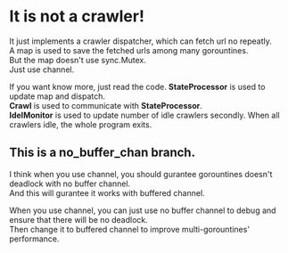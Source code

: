 # It is not a crawler!

It just implements a crawler dispatcher, which can fetch url no repeatly.  
A map is used to save the fetched urls among many gorountines.  
But the map doesn't use sync.Mutex.  
Just use channel.  

If you want know more, just read the code.
__StateProcessor__ is used to update map and dispatch.  
__Crawl__ is used to communicate with __StateProcessor__.   
__IdelMonitor__ is used to update number of idle crawlers secondly. When all crawlers idle, the whole program exits.  

## This is a no_buffer_chan branch.
I think when you use channel, you should gurantee gorountines doesn't deadlock with no buffer channel.  
And this will gurantee it works with buffered channel.  

When you use channel, you can just use no buffer channel to debug and ensure that there will be no deadlock.  
Then change it to buffered channel to improve multi-gorountines' performance.     
